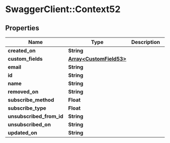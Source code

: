 # SwaggerClient::Context52

## Properties
Name | Type | Description | Notes
------------ | ------------- | ------------- | -------------
**created_on** | **String** |  | [optional] 
**custom_fields** | [**Array&lt;CustomField53&gt;**](CustomField53.md) |  | [optional] 
**email** | **String** |  | [optional] 
**id** | **String** |  | [optional] 
**name** | **String** |  | [optional] 
**removed_on** | **String** |  | [optional] 
**subscribe_method** | **Float** |  | [optional] 
**subscribe_type** | **Float** |  | [optional] 
**unsubscribed_from_id** | **String** |  | [optional] 
**unsubscribed_on** | **String** |  | [optional] 
**updated_on** | **String** |  | [optional] 


